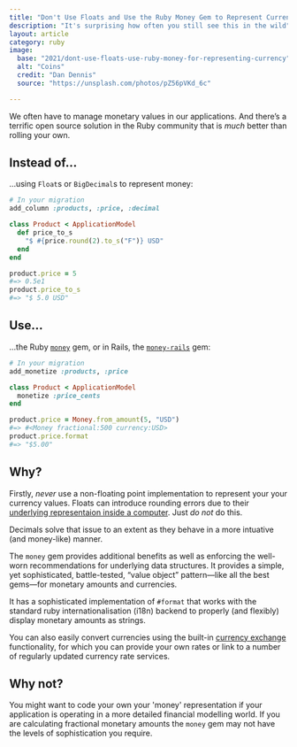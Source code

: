 ```yaml
---
title: "Don't Use Floats and Use the Ruby Money Gem to Represent Currencies"
description: "It's surprising how often you still see this in the wild"
layout: article
category: ruby
image:
  base: "2021/dont-use-floats-use-ruby-money-for-representing-currency"
  alt: "Coins"
  credit: "Dan Dennis"
  source: "https://unsplash.com/photos/pZ56pVKd_6c"

---
```


We often have to manage monetary values in our applications. And there’s a terrific open source solution in the Ruby community that is _much_ better than rolling your own.


## Instead of…

…using `Float`s or `BigDecimal`s to represent money:

```ruby
# In your migration
add_column :products, :price, :decimal

class Product < ApplicationModel
  def price_to_s
    "$ #{price.round(2).to_s("F")} USD"
  end
end

product.price = 5
#=> 0.5e1
product.price_to_s
#=> "$ 5.0 USD"
```

## Use…

…the Ruby [`money`](https://github.com/RubyMoney/money) gem, or in Rails, the [`money-rails`](https://github.com/RubyMoney/money-rails) gem:

```ruby
# In your migration
add_monetize :products, :price

class Product < ApplicationModel
  monetize :price_cents
end

product.price = Money.from_amount(5, "USD")
#=> #<Money fractional:500 currency:USD>
product.price.format
#=> "$5.00"
```


## Why?

Firstly, _never_ use a non-floating point implementation to represent your your currency values. Floats can introduce rounding errors due to their [underlying representaion inside a computer](http://download.oracle.com/docs/cd/E19957-01/806-3568/ncg_goldberg.html). Just _do not_ do this.

Decimals solve that issue to an extent as they behave in a more intuative (and money-like) manner.

The `money` gem provides additional benefits as well as enforcing the well-worn recommendations for underlying data structures. It provides a simple, yet sophisticated, battle-tested, “value object” pattern—like all the best gems—for monetary amounts and currencies.

It has a sophisticated implementation of `#format` that works with the standard ruby internationalisation (i18n) backend to properly (and flexibly) display monetary amounts as strings.

You can also easily convert currencies using the built-in [currency exchange](https://github.com/RubyMoney/money#currency-exchange) functionality, for which you can provide your own rates or link to a number of regularly updated currency rate services.


## Why not?

You might want to code your own your 'money' representation if your application is operating in a more detailed financial modelling world. If you are calculating fractional monetary amounts the `money` gem may not have the levels of sophistication you require.
